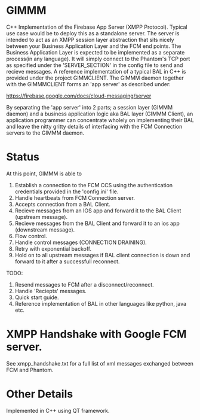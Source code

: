 # GIMMM

C++ Implementation of the Firebase App Server (XMPP Protocol). Typical use case would be to deploy this as a standalone server. The server is intended to act as an XMPP session layer abstraction that sits nicely between your Business Application Layer and the FCM end points. The Business Application Layer is expected to be implemented as a separate process(in any language). It will simply connect to the Phantom's TCP port as specified under the 'SERVER_SECTION' in the config file to send and recieve messages. A reference implementation of a typical BAL in C++ is provided under the project GIMMCLIENT. The GIMMM daemon together with the GIMMMCLIENT forms an 'app server' as described under:

https://firebase.google.com/docs/cloud-messaging/server

By separating the 'app server' into 2 parts; a session layer (GIMMM daemon) and a business application logic aka BAL layer (GIMMM Client), an application programmer can concentrate wholely on implementing their BAL and leave the nitty gritty details of interfacing with the FCM Connection servers to the GIMMM daemon.

# Status
At this point, GIMMM is able to 

1) Establish a connection to the FCM CCS using the authentication credentials provided in the 'config.ini' file. 
2) Handle heartbeats from FCM Connection server.
3) Accepts connection from a BAL Client.
4) Recieve messages from an IOS app and forward it to the BAL Client (upstream message). 
5) Recieve messages from the BAL Client and forward it to an ios app (downstream message).
6) Flow control.
7) Handle control messages (CONNECTION DRAINING).
8) Retry with exponential backoff.
9) Hold on to all upstream messages if BAL client connection is down and forward to it after a successfull reconnect.

TODO:
1) Resend messages to FCM after a disconnect/reconnect.
2) Handle 'Reciepts' messages.
3) Quick start guide. 
4) Reference implementation of BAL in other languages like python, java etc.

# XMPP Handshake with Google FCM server.
See xmpp_handshake.txt for a full list of xml messages exchanged between FCM and Phantom.

# Other Details
Implemented in C++ using QT framework.

